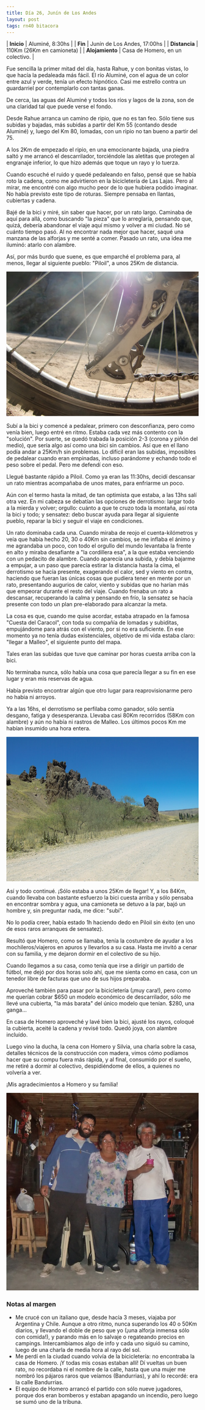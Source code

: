 ```yaml
---
title: Día 26, Junín de Los Andes
layout: post
tags: rn40 bitacora
---
```


| **Inicio** | Aluminé, 8:30hs |
| **Fin**    | Junín de Los Andes, 17:00hs |
| **Distancia** | 110Km (26Km en camioneta) |
| **Alojamiento** | Casa de Homero, en un colectivo. |

Fue sencilla la primer mitad del día, hasta Rahue, y con bonitas vistas, lo que hacía la pedaleada más fácil. El río Aluminé, con el agua de un color entre azul y verde, tenía un efecto hipnótico. Casi me estrello contra un guardarriel por contemplarlo con tantas ganas.

De cerca, las aguas del Aluminé y todos los ríos y lagos de la zona, son de una claridad tal que puede verse el fondo.

Desde Rahue arranca un camino de ripio, que no es tan feo. Sólo tiene sus subidas y bajadas, más subidas a partir del Km 55 (contando desde Aluminé) y, luego del Km 80, lomadas, con un ripio no tan bueno a partir del 75.

A los 2Km de empezado el ripio, en una emocionante bajada, una piedra saltó y me arrancó el descarrilador, torciéndole las aletitas que protegen al engranaje inferior, lo que hizo además que toque un rayo y lo tuerza.

Cuando escuché el ruido y quedé pedaleando en falso, pensé que se había roto la cadena, como me advirtieron en la bicicletería de Las Lajas. Pero al mirar, me encontré con algo mucho peor de lo que hubiera podido imaginar. No había previsto este tipo de roturas. Siempre pensaba en llantas, cubiertas y cadena.

Bajé de la bici y miré, sin saber que hacer, por un rato largo. Caminaba de aquí para allá, como buscando "la pieza" que lo arreglaría, pensando que, quizá, debería abandonar el viaje aquí mismo y volver a mi ciudad. No sé cuánto tiempo pasó. Al no encontrar nada mejor que hacer, saqué una manzana de las alforjas y me senté a comer. Pasado un rato, una idea me iluminó: atarlo con alambre.

Así, por más burdo que suene, es que emparché el problema para, al menos, llegar al siguiente pueblo: "Piloil", a unos 25Km de distancia.

[![](/images/2015-01-31-junin-de-los-andes_0_thumb.jpg)](/images/2015-01-31-junin-de-los-andes_0.jpg)

Subí a la bici y comencé a pedalear, primero con desconfianza, pero como venía bien, luego entré en ritmo. Estaba cada vez más contento con la "solución". Por suerte, se quedó trabada la posición 2-3 (corona y piñón del medio), que sería algo así como una bici sin cambios. Así que en el llano podía andar a 25Km/h sin problemas. Lo difícil eran las subidas, imposibles de pedalear cuando eran empinadas, incluso parándome y echando todo el peso sobre el pedal. Pero me defendí con eso.

Llegué bastante rápido a Piloil. Como ya eran las 11:30hs, decidí descansar un rato mientras acompañaba de unos mates, para enfriarme un poco.

Aún con el termo hasta la mitad, de tan optimista que estaba, a las 13hs salí otra vez. En mi cabeza se debatían las opciones de derrotismo: largar todo a la mierda y volver; orgullo: cuánto a que te cruzo toda la montaña, así rota la bici y todo; y sensatez: debo buscar ayuda para llegar al siguiente pueblo, reparar la bici y seguir el viaje en condiciones.

Un rato dominaba cada una. Cuando miraba de reojo el cuenta-kilómetros y veía que había hecho 20, 30 o 40Km sin cambios, se me inflaba el ánimo y me agrandaba un poco, con todo el orgullo del mundo levantaba la frente en alto y miraba desafiante a "la cordillera esa", a la que estaba venciendo con un pedacito de alambre. Cuando aparecía una subida, y debía bajarme a empujar, a un paso que parecía estirar la distancia hasta la cima, el derrotismo se hacía presente, exagerando el calor, sed y viento en contra, haciendo que fueran las únicas cosas que pudiera tener en mente por un rato, presentando augurios de calor, viento y subidas que no harían más que empeorar durante el resto del viaje. Cuando frenaba un rato a descansar, recuperando la calma y pensando en frío, la sensatez se hacía presente con todo un plan pre-elaborado para alcanzar la meta.

La cosa es que, cuando me quise acordar, estaba atrapado en la famosa "Cuesta del Caracol", con toda su compañía de lomadas y subiditas, empujándome para atrás con el viento, por si no era suficiente. En ese momento ya no tenía dudas existenciales, objetivo de mi vida estaba claro: "llegar a Malleo", el siguiente punto del mapa.

Tales eran las subidas que tuve que caminar por horas cuesta arriba con la bici.

No terminaba nunca, sólo había una cosa que parecía llegar a su fin en ese lugar y eran mis reservas de agua.

Había previsto encontrar algún que otro lugar para reaprovisionarme pero no habia ni arroyos.

Ya a las 16hs, el derrotismo se perfilaba como ganador, sólo sentía desgano, fatiga y desesperanza. Llevaba casi 80Km recorridos (58Km con alambre) y aún no había ni rastros de Malleo. Los últimos pocos Km me habían insumido una hora entera.

[![](/images/2015-01-31-junin-de-los-andes_1_thumb.jpg)](/images/2015-01-31-junin-de-los-andes_1.jpg)

Así y todo continué. ¡Sólo estaba a unos 25Km de llegar! Y, a los 84Km, cuando llevaba con bastante esfuerzo la bici cuesta arriba y sólo pensaba en encontrar sombra y agua, una camioneta se detuvo a la par, bajó un hombre y, sin preguntar nada, me dice: "subí".

No lo podía creer, había estado 1h haciendo dedo en Piloil sin éxito (en uno de esos raros arranques de sensatez).

Resultó que Homero, como se llamaba, tenía la costumbre de ayudar a los mochileros/viajeros en apuros y llevarlos a su casa. Hasta me invitó a cenar con su familia, y me dejaron dormir en el colectivo de su hijo.

Cuando llegamos a su casa, como tenía que irse a dirigir un partido de fútbol, me dejó por dos horas solo ahí, que me sienta como en casa, con un tenedor libre de facturas que uno de sus hijos preparaba.

Aproveché también para pasar por la bicicletería (¡muy cara!), pero como me querían cobrar $650 un modelo económico de descarrilador, sólo me llevé una cubierta, "la más barata" del único modelo que tenían. $280, una ganga...

En casa de Homero aproveché y lavé bien la bici, ajusté los rayos, coloqué la cubierta, aceité la cadena y revisé todo. Quedó joya, con alambre incluído.

Luego vino la ducha, la cena con Homero y Silvia, una charla sobre la casa, detalles técnicos de la construcción con madera, vimos cómo podíamos hacer que su compu fuera más rápida, y al final, consumido por el sueño, me retiré a dormir al colectivo, despidiéndome de ellos, a quienes no volvería a ver.

¡Mis agradecimientos a Homero y su familia!

[![](/images/2015-01-31-junin-de-los-andes_2_thumb.jpg)](/images/2015-01-31-junin-de-los-andes_2.jpg)

### Notas al margen
 - Me crucé con un italiano que, desde hacía 3 meses, viajaba por Argentina y Chile. Aunque a otro ritmo, nunca superando los 40 o 50Km diarios, y llevando el doble de peso que yo (¡una alforja inmensa sólo con comida!), y parando más en lo salvaje o regateando precios en campings. Intercambiamos algo de info y cada uno siguió su camino, luego de una charla de media hora al rayo del sol.
 - Me perdí en la ciudad cuando volvía de la bicicletería: no encontraba la casa de Homero. ¡Y todas mis cosas estaban allí! Dí vueltas un buen rato, no recordaba ni el nombre de la calle, hasta que una mujer me nombró los pájaros raros que veíamos (Bandurrias), y ahí lo recordé: era la calle Bandurrias.
 - El equipo de Homero arrancó el partido con sólo nueve jugadores, porque dos eran bomberos y estaban apagando un incendio, pero luego se sumó uno de la tribuna.